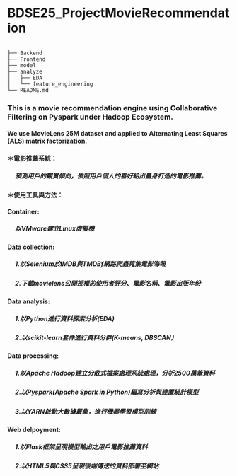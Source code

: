 # BDSE25_ProjectMovieRecommendation
```

├── Backend
├── Frontend
├── model
├── analyze
│   ├── EDA
│   └── feature_engineering   
└── README.md
```     
### This is a movie recommendation engine using Collaborative Filtering on Pyspark under Hadoop Ecosystem.
#### We use MovieLens 25M dataset and applied to Alternating Least Squares (ALS) matrix factorization.

#### ＊電影推薦系統：
##### &emsp; 預測用戶的觀賞傾向，依照用戶個人的喜好給出量身打造的電影推薦。
#### ＊使用工具與方法：
####   Container:
##### &emsp; 以VMware建立Linux虛擬機
####   Data collection:
##### &emsp; 1.以Selenium於IMDB與TMDBf網路爬蟲蒐集電影海報
##### &emsp; 2.下載movielens公開授權的使用者評分、電影名稱、電影出版年份
####   Data analysis:
##### &emsp; 1.以Python進行資料探索分析(EDA)
##### &emsp; 2.以scikit-learn套件進行資料分群(K-means, DBSCAN）
####   Data processing:
##### &emsp; 1.以Apache Hadoop建立分散式檔案處理系統處理，分析2500萬筆資料
##### &emsp; 2.以Pyspark(Apache Spark in Python)編寫分析與建置統計模型
##### &emsp; 3.以YARN啟動大數據叢集，進行機器學習模型訓練
####   Web delpoyment:
##### &emsp; 1.以Flask框架呈現模型輸出之用戶電影推薦資料
##### &emsp; 2.以HTML5與CSS5呈現後端傳送的資料部署至網站
